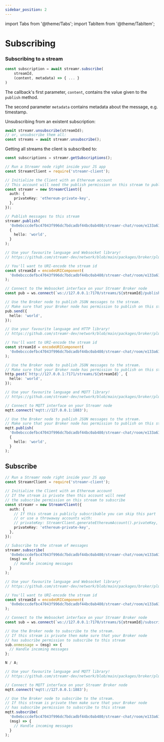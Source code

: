 ```yaml
---
sidebar_position: 2
---
```


import Tabs from '@theme/Tabs';
import TabItem from '@theme/TabItem';

# Subscribing

### Subscribing to a stream

```ts
const subscription = await streamr.subscribe(
    streamId,
    (content, metadata) => { ... }
)
```

The callback's first parameter, `content`, contains the value given to the `publish` method.

The second parameter `metadata` contains metadata about the message, e.g. timestamp.

Unsubscribing from an existent subscription:

```ts
await streamr.unsubscribe(streamId);
// or, unsubscribe them all:
const streams = await streamr.unsubscribe();
```

Getting all streams the client is subscribed to:

```ts
const subscriptions = streamr.getSubscriptions();
```

<Tabs groupId="environment">
  <TabItem value="light-node" label="Light node">

```ts
// Run a Streamr node right inside your JS app
const StreamrClient = require('streamr-client');

// Initialize the Client with an Ethereum account
// This account will need the publish permission on this stream to publish
const streamr = new StreamrClient({
  auth: {
    privateKey: 'ethereum-private-key',
  },
});

// Publish messages to this stream
streamr.publish(
  '0x0ebcccdefbc47043f996dc7bdcadbf44bc0ab480/streamr-chat/room/e133a612-0b26-426a-b751-99cc420ca31d',
  {
    hello: 'world',
  }
);
```

</TabItem>
<TabItem value="bn-websocket" label="Broker node websocket">

```ts
// Use your favourite language and Websocket library!
// https://github.com/streamr-dev/network/blob/main/packages/broker/plugins.md

// You'll want to URI-encode the stream id
const streamId = encodeURIComponent(
  '0x0ebcccdefbc47043f996dc7bdcadbf44bc0ab480/streamr-chat/room/e133a612-0b26-426a-b751-99cc420ca31d'
);

// Connect to the Websocket interface on your Streamr Broker node
const pub = ws.connect(`ws://127.0.0.1:7170/streams/${streamId}/publish`);

// Use the Broker node to publish JSON messages to the stream.
// Make sure that your Broker node has permission to publish on this stream
pub.send({
  hello: 'world',
});
```

</TabItem>

<TabItem value="bn-http" label="Broker node HTTP">

```ts
// Use your favourite language and HTTP library!
// https://github.com/streamr-dev/network/blob/main/packages/broker/plugins.md

// You'll want to URI-encode the stream id
const streamId = encodeURIComponent(
  '0x0ebcccdefbc47043f996dc7bdcadbf44bc0ab480/streamr-chat/room/e133a612-0b26-426a-b751-99cc420ca31d'
);

// Use the Broker node to publish JSON messages to the stream.
// Make sure that your Broker node has permission to publish on this stream
http.post(`http://127.0.0.1:7171/streams/${streamId}`, {
  hello: 'world',
});
```

</TabItem>

<TabItem value="bn-mqtt" label="Broker node MQTT">

```ts
// Use your favourite language and MQTT library!
// https://github.com/streamr-dev/network/blob/main/packages/broker/plugins.md

// Connect to MQTT interface on your Streamr node
mqtt.connect('mqtt://127.0.0.1:1883');

// Use the Broker node to publish JSON messages to the stream.
// Make sure that your Broker node has permission to publish on this stream
mqtt.publish(
  '0x0ebcccdefbc47043f996dc7bdcadbf44bc0ab480/streamr-chat/room/e133a612-0b26-426a-b751-99cc420ca31d',
  {
    hello: 'world',
  }
);
```

</TabItem>
</Tabs>

## Subscribe

<Tabs groupId="environment">
  
  <TabItem value="light-node" label="Light node">

```ts
// Run a Streamr node right inside your JS app
const StreamrClient = require('streamr-client');

// Initialize the Client with an Ethereum account
// If the stream is private then this account will need
// the subscribe permission on this stream to subscribe
const streamr = new StreamrClient({
  auth: {
    // If this stream is publicly subscribable you can skip this part
    // or use a throwaway accounts with:
    // privateKey: StreamrClient.generateEthereumAccount().privateKey,
    privateKey: 'ethereum-private-key',
  },
});

// Subscribe to the stream of messages
streamr.subscribe(
  '0x0ebcccdefbc47043f996dc7bdcadbf44bc0ab480/streamr-chat/room/e133a612-0b26-426a-b751-99cc420ca31d',
  (msg) => {
    // Handle incoming messages
  }
);
```

</TabItem>
<TabItem value="bn-websocket" label="Broker node websocket">

```ts
// Use your favourite language and Websocket library!
// https://github.com/streamr-dev/network/blob/main/packages/broker/plugins.md

// You'll want to URI-encode the stream id
const streamId = encodeURIComponent(
  '0x0ebcccdefbc47043f996dc7bdcadbf44bc0ab480/streamr-chat/room/e133a612-0b26-426a-b751-99cc420ca31d'
);

// Connect to the Websocket interface on your Streamr Broker node
const sub = ws.connect(`ws://127.0.0.1:7170/streams/${streamId}/subscribe`);

// Use the Broker node to subscribe to the stream.
// If this stream is private then make sure that your Broker node
// has subscribe permission to subscribe to this stream
sub.onmessage = (msg) => {
  // Handle incoming messages
};
```

</TabItem>

<TabItem value="bn-http" label="Broker node HTTP">

```ts
N / A;
```

</TabItem>

<TabItem value="bn-mqtt" label="Broker node MQTT">

```ts
// Use your favourite language and MQTT library!
// https://github.com/streamr-dev/network/blob/main/packages/broker/plugins.md

// Connect to MQTT interface on your Streamr Broker node
mqtt.connect('mqtt://127.0.0.1:1883');

// Use the Broker node to subscribe to the stream.
// If this stream is private then make sure that your Broker node
// has subscribe permission to subscribe to this stream
mqtt.subscribe(
  '0x0ebcccdefbc47043f996dc7bdcadbf44bc0ab480/streamr-chat/room/e133a612-0b26-426a-b751-99cc420ca31d',
  (msg) => {
    // Handle incoming messages
  }
);
```

</TabItem>
</Tabs>
